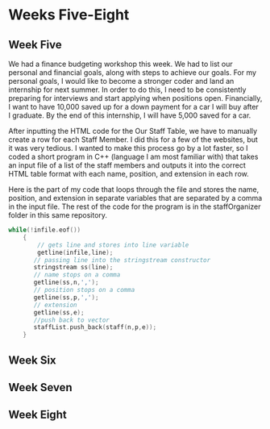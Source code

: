 # Weeks Five-Eight 

## Week Five

We had a finance budgeting workshop this week. 
We had to list our personal and financial goals, along with steps to achieve our goals.
For my personal goals, I would like to 
become a stronger coder and land an internship for next summer. In order to do this, I need to be consistently preparing for interviews and start applying when positions open.
Financially, I want to have 10,000 saved up for a down payment for a car I will buy after I graduate. By the end of this internship, I will have 5,000 saved for a car. 

After inputting the HTML code for the Our Staff Table, we have to manually create a row for each Staff Member. I did this for a few of the websites, but it was very tedious. I wanted to make this process go by a lot faster, so I coded a short program in C++ (language I am most familiar with) that takes an input file of a list of the staff members and outputs it into the correct HTML table format with each name, position, and extension in each row. 


Here is the part of my code that loops through the file and stores the name, position, and extension in separate variables that are separated by a comma in the input file. The rest of the code for the program is in the staffOrganizer folder in this same repository. 
```C++
while(!infile.eof())
    {
        // gets line and stores into line variable
        getline(infile,line);
       // passing line into the stringstream constructor
       stringstream ss(line);
       // name stops on a comma 
       getline(ss,n,','); 
       // position stops on a comma
       getline(ss,p,',');
       // extension
       getline(ss,e);
       //push back to vector
       staffList.push_back(staff(n,p,e));
    }
```


## Week Six

## Week Seven

## Week Eight 
